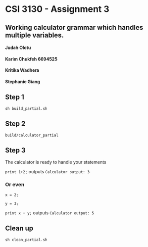 # CSI 3130 - Assignment 3
## Working calculator grammar which handles multiple variables.


#### Judah Olotu
#### Karim Chukfeh 6694525
#### Kritika Wadhera
#### Stephanie Giang


## Step 1
`sh build_partial.sh`

## Step 2
`build/calculator_partial`

## Step 3
The calculator is ready to handle your statements

`print 1+2;`
outputs
`Calculator output: 3`

### Or even
`x = 2;`

`y = 3;`

`print x + y;`
outputs
`Calculator output: 5`

## Clean up
`sh clean_partial.sh`
